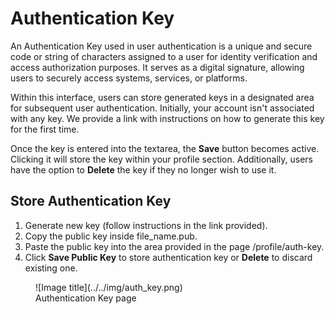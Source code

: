 # Authentication Key
An Authentication Key used in user authentication is a unique and secure code or string of characters assigned to a user for identity verification and access authorization purposes. It serves as a digital signature, allowing users to securely access systems, services, or platforms.

Within this interface, users can store generated keys in a designated area for subsequent user authentication. Initially, your account isn't associated with any key. We provide a link with instructions on how to generate this key for the first time.

Once the key is entered into the textarea, the **Save** button becomes active. Clicking it will store the key within your profile section. Additionally, users have the option to **Delete** the key if they no longer wish to use it.

## Store Authentication Key

1. Generate new key (follow instructions in the link provided).  
2. Copy the public key inside file_name.pub.  
3. Paste the public key into the area provided in the page /profile/auth-key.
4. Click **Save Public Key** to store authentication key or **Delete** to discard existing one. 

<figure markdown>
  ![Image title](../../img/auth_key.png)
  <figcaption>Authentication Key page</figcaption>
</figure>